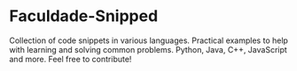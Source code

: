 # Faculdade-Snipped
Collection of code snippets in various languages. Practical examples to help with learning and solving common problems. Python, Java, C++, JavaScript and more. Feel free to contribute!
